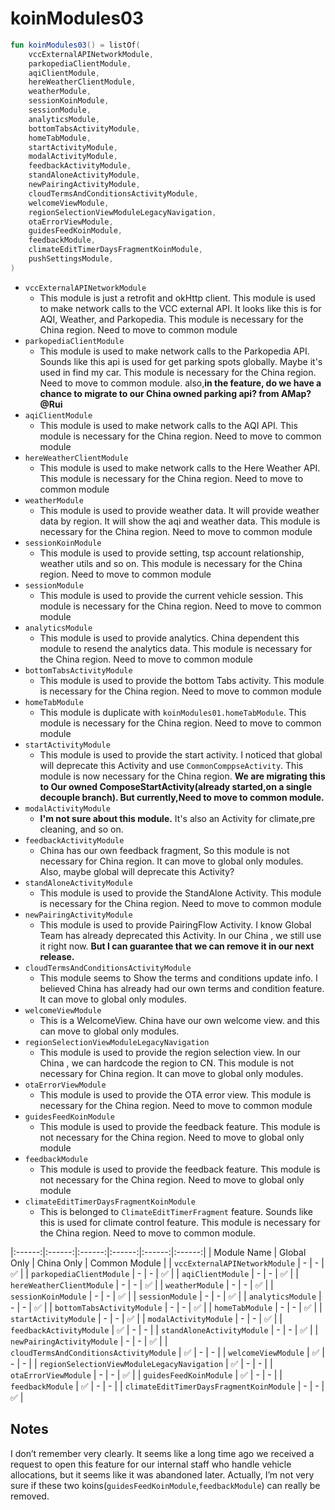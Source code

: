 # koinModules03

```Kotlin
fun koinModules03() = listOf(
    vccExternalAPINetworkModule,
    parkopediaClientModule,
    aqiClientModule,
    hereWeatherClientModule,
    weatherModule,
    sessionKoinModule,
    sessionModule,
    analyticsModule,
    bottomTabsActivityModule,
    homeTabModule,
    startActivityModule,
    modalActivityModule,
    feedbackActivityModule,
    standAloneActivityModule,
    newPairingActivityModule,
    cloudTermsAndConditionsActivityModule,
    welcomeViewModule,
    regionSelectionViewModuleLegacyNavigation,
    otaErrorViewModule,
    guidesFeedKoinModule,
    feedbackModule,
    climateEditTimerDaysFragmentKoinModule,
    pushSettingsModule,
)
```

* `vccExternalAPINetworkModule`
  * This module is just a retrofit and okHttp client. This module is used to make network calls to the VCC external API. 
  It looks like this is for AQI, Weather, and Parkopedia. This module is necessary for the China region. Need to move to common module
* `parkopediaClientModule`
  * This module is used to make network calls to the Parkopedia API.  Sounds like this api is used for get parking spots globally. Maybe it's used in find my car. This module is necessary for the China region. Need to move to common module.
  also,**in the feature, do we have a chance to migrate to our China owned parking api? from AMap? @Rui**
* `aqiClientModule`
  * This module is used to make network calls to the AQI API. This module is necessary for the China region. Need to move to common module
* `hereWeatherClientModule`
  * This module is used to make network calls to the Here Weather API. This module is necessary for the China region. Need to move to common module
* `weatherModule`
  * This module is used to provide weather data. It will provide weather data by region. It will show the aqi and weather data. This module is necessary for the China region. Need to move to common module
* `sessionKoinModule`
  * This module is used to provide setting, tsp account relationship, weather utils and so on. This module is necessary for the China region. Need to move to common module
* `sessionModule`
  * This module is used to provide the current vehicle session. This module is necessary for the China region. Need to move to common module
* `analyticsModule`
  * This module is used to provide analytics. China dependent this module to resend the analytics data. This module is necessary for the China region. Need to move to common module
* `bottomTabsActivityModule`
  * This module is used to provide the bottom Tabs activity. This module is necessary for the China region. Need to move to common module
* `homeTabModule`
  *  This module is duplicate with `koinModules01.homeTabModule`. This module is necessary for the China region. Need to move to common module
* `startActivityModule`
  * This module is used to provide the start activity. I noticed that global will deprecate this Activity and use `CommonComppseActivity`. This module is now necessary for the China region.
  **We are migrating this to Our owned ComposeStartActivity(already started,on a single decouple branch). But currently,Need to move to common module.**
* `modalActivityModule`
  * **I'm not sure about this module.**  It's also an Activity for climate,pre cleaning, and so on. 
* `feedbackActivityModule`
  * China has our own feedback fragment, So this module is not necessary for China region. It can move to global only modules. Also, maybe global will deprecate this Activity?
* `standAloneActivityModule`
  * This module is used to provide the StandAlone Activity. This module is necessary for the China region. Need to move to common module
* `newPairingActivityModule`
  * This module is used to provide PairingFlow Activity. I know Global Team has already deprecated this Activity. In our China , we still use it right now. **But I can guarantee that we can remove it in our next release.**
* `cloudTermsAndConditionsActivityModule`
  * This module seems to Show the terms and conditions update info. I believed China has already had our own terms and condition feature. It can move to global only modules.
* `welcomeViewModule`
  * This is a WelcomeView. China have our own welcome view. and this can move to global only modules.
* `regionSelectionViewModuleLegacyNavigation`
  * This module is used to provide the region selection view. In our China , we can hardcode the region to CN. This module is not necessary for China region. It can move to global only modules.
* `otaErrorViewModule`
  * This module is used to provide the OTA error view. This module is necessary for the China region. Need to move to common module
* `guidesFeedKoinModule`
  * This module is used to provide the feedback feature. This module is not necessary for the China region. Need to move to global only module
* `feedbackModule`
  * This module is used to provide the feedback feature. This module is not necessary for the China region. Need to move to global only module
* `climateEditTimerDaysFragmentKoinModule`
  * This is belonged to `ClimateEditTimerFragment` feature. Sounds like this is used for climate control feature. 
  This module is necessary for the China region. Need to move to common module.

|:------:|:------:|:------:|:------:|:------:|:------:|
| Module Name | Global Only | China Only | Common Module |
| `vccExternalAPINetworkModule` | - | - | ✅ |
| `parkopediaClientModule` | - | - | ✅ |
| `aqiClientModule` | - | - | ✅ |
| `hereWeatherClientModule` | - | - | ✅ |
| `weatherModule` | - | - | ✅ |
| `sessionKoinModule` | - | - | ✅ |
| `sessionModule` | - | - | ✅ |
| `analyticsModule` | - | - | ✅ |
| `bottomTabsActivityModule` | - | - | ✅ |
| `homeTabModule` | - | - | ✅ |
| `startActivityModule` | - | - | ✅ |
| `modalActivityModule` | - | - | ✅ |
| `feedbackActivityModule` | ✅ | - | - |
| `standAloneActivityModule` | - | - | ✅ |
| `newPairingActivityModule` | - | - | ✅ |
| `cloudTermsAndConditionsActivityModule` | ✅ | - | - |
| `welcomeViewModule` | ✅ | - | - |
| `regionSelectionViewModuleLegacyNavigation` | ✅ | - | - |
| `otaErrorViewModule` | - | - | ✅ |
| `guidesFeedKoinModule` | ✅ | - | - |
| `feedbackModule` | ✅ | - | - |
| `climateEditTimerDaysFragmentKoinModule` | - | - | ✅ |


## Notes
I don’t remember very clearly. It seems like a long time ago we received a request to 
open this feature for our internal staff who handle vehicle allocations, but it seems like 
it was abandoned later. Actually, I’m not very sure if these two koins(`guidesFeedKoinModule`,`feedbackModule`) can really be removed.

